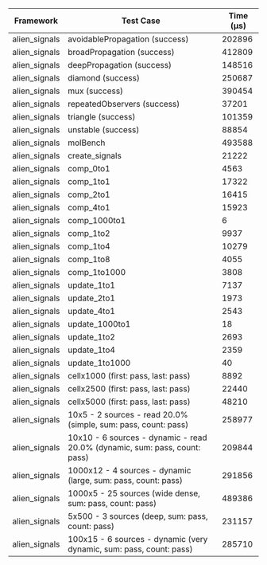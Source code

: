 | Framework | Test Case | Time (μs) |
| --- | --- | --- |
| alien_signals | avoidablePropagation (success) | 202896 |
| alien_signals | broadPropagation (success) | 412809 |
| alien_signals | deepPropagation (success) | 148516 |
| alien_signals | diamond (success) | 250687 |
| alien_signals | mux (success) | 390454 |
| alien_signals | repeatedObservers (success) | 37201 |
| alien_signals | triangle (success) | 101359 |
| alien_signals | unstable (success) | 88854 |
| alien_signals | molBench | 493588 |
| alien_signals | create_signals | 21222 |
| alien_signals | comp_0to1 | 4563 |
| alien_signals | comp_1to1 | 17322 |
| alien_signals | comp_2to1 | 16415 |
| alien_signals | comp_4to1 | 15923 |
| alien_signals | comp_1000to1 | 6 |
| alien_signals | comp_1to2 | 9937 |
| alien_signals | comp_1to4 | 10279 |
| alien_signals | comp_1to8 | 4055 |
| alien_signals | comp_1to1000 | 3808 |
| alien_signals | update_1to1 | 7137 |
| alien_signals | update_2to1 | 1973 |
| alien_signals | update_4to1 | 2543 |
| alien_signals | update_1000to1 | 18 |
| alien_signals | update_1to2 | 2693 |
| alien_signals | update_1to4 | 2359 |
| alien_signals | update_1to1000 | 40 |
| alien_signals | cellx1000 (first: pass, last: pass) | 8892 |
| alien_signals | cellx2500 (first: pass, last: pass) | 22440 |
| alien_signals | cellx5000 (first: pass, last: pass) | 48210 |
| alien_signals | 10x5 - 2 sources - read 20.0% (simple, sum: pass, count: pass) | 258977 |
| alien_signals | 10x10 - 6 sources - dynamic - read 20.0% (dynamic, sum: pass, count: pass) | 209844 |
| alien_signals | 1000x12 - 4 sources - dynamic (large, sum: pass, count: pass) | 291856 |
| alien_signals | 1000x5 - 25 sources (wide dense, sum: pass, count: pass) | 489386 |
| alien_signals | 5x500 - 3 sources (deep, sum: pass, count: pass) | 231157 |
| alien_signals | 100x15 - 6 sources - dynamic (very dynamic, sum: pass, count: pass) | 285710 |
